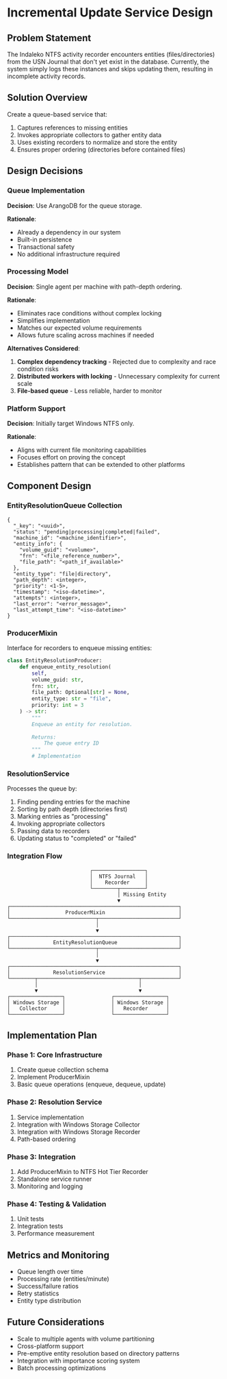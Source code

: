 # Incremental Update Service Design

## Problem Statement

The Indaleko NTFS activity recorder encounters entities (files/directories) from the USN Journal that don't yet exist in the database. Currently, the system simply logs these instances and skips updating them, resulting in incomplete activity records.

## Solution Overview

Create a queue-based service that:
1. Captures references to missing entities
2. Invokes appropriate collectors to gather entity data
3. Uses existing recorders to normalize and store the entity
4. Ensures proper ordering (directories before contained files)

## Design Decisions

### Queue Implementation

**Decision**: Use ArangoDB for the queue storage.

**Rationale**:
- Already a dependency in our system
- Built-in persistence
- Transactional safety
- No additional infrastructure required

### Processing Model 

**Decision**: Single agent per machine with path-depth ordering.

**Rationale**:
- Eliminates race conditions without complex locking
- Simplifies implementation
- Matches our expected volume requirements
- Allows future scaling across machines if needed

**Alternatives Considered**:
1. **Complex dependency tracking** - Rejected due to complexity and race condition risks
2. **Distributed workers with locking** - Unnecessary complexity for current scale
3. **File-based queue** - Less reliable, harder to monitor

### Platform Support

**Decision**: Initially target Windows NTFS only.

**Rationale**:
- Aligns with current file monitoring capabilities
- Focuses effort on proving the concept
- Establishes pattern that can be extended to other platforms

## Component Design

### EntityResolutionQueue Collection

```
{
  "_key": "<uuid>",
  "status": "pending|processing|completed|failed",
  "machine_id": "<machine_identifier>",
  "entity_info": {
    "volume_guid": "<volume>",
    "frn": "<file_reference_number>",
    "file_path": "<path_if_available>"
  },
  "entity_type": "file|directory",
  "path_depth": <integer>,
  "priority": <1-5>,
  "timestamp": "<iso-datetime>",
  "attempts": <integer>,
  "last_error": "<error_message>",
  "last_attempt_time": "<iso-datetime>"
}
```

### ProducerMixin

Interface for recorders to enqueue missing entities:

```python
class EntityResolutionProducer:
    def enqueue_entity_resolution(
        self, 
        volume_guid: str, 
        frn: str, 
        file_path: Optional[str] = None,
        entity_type: str = "file",
        priority: int = 3
    ) -> str:
        """
        Enqueue an entity for resolution.
        
        Returns:
            The queue entry ID
        """
        # Implementation
```

### ResolutionService

Processes the queue by:
1. Finding pending entries for the machine
2. Sorting by path depth (directories first)
3. Marking entries as "processing"
4. Invoking appropriate collectors
5. Passing data to recorders
6. Updating status to "completed" or "failed"

### Integration Flow

```
                           ┌─────────────────┐
                           │  NTFS Journal   │
                           │    Recorder     │
                           └────────┬────────┘
                                    │ Missing Entity
                                    ▼
┌───────────────────────────────────────────────────────┐
│                  ProducerMixin                        │
└────────────────────────────┬──────────────────────────┘
                             │
                             ▼
┌───────────────────────────────────────────────────────┐
│              EntityResolutionQueue                    │
└────────────────────────────┬──────────────────────────┘
                             │
                             ▼
┌───────────────────────────────────────────────────────┐
│              ResolutionService                        │
└────────┬─────────────────────────────────┬────────────┘
         │                                 │
         ▼                                 ▼
┌─────────────────┐               ┌─────────────────┐
│ Windows Storage │               │ Windows Storage │
│   Collector     │               │   Recorder      │
└─────────────────┘               └─────────────────┘
```

## Implementation Plan

### Phase 1: Core Infrastructure
1. Create queue collection schema
2. Implement ProducerMixin
3. Basic queue operations (enqueue, dequeue, update)

### Phase 2: Resolution Service
1. Service implementation
2. Integration with Windows Storage Collector
3. Integration with Windows Storage Recorder
4. Path-based ordering

### Phase 3: Integration
1. Add ProducerMixin to NTFS Hot Tier Recorder
2. Standalone service runner
3. Monitoring and logging

### Phase 4: Testing & Validation
1. Unit tests
2. Integration tests
3. Performance measurement

## Metrics and Monitoring

- Queue length over time
- Processing rate (entities/minute)
- Success/failure ratios
- Retry statistics
- Entity type distribution

## Future Considerations

- Scale to multiple agents with volume partitioning
- Cross-platform support
- Pre-emptive entity resolution based on directory patterns
- Integration with importance scoring system
- Batch processing optimizations